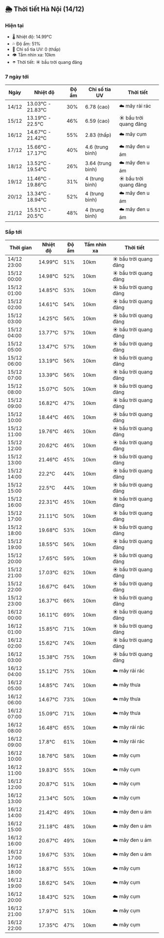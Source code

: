 ## 🌦️ Thời tiết Hà Nội (14/12)

### Hiện tại

- 🌡️ Nhiệt độ: 14.99℃
- 💦 Độ ẩm: 51%
- 🌟 Chỉ số tia UV: 0 (thấp)
- 👁️ Tầm nhìn xa: 10km
- ☂️ Thời tiết: ☀️ bầu trời quang đãng

### 7 ngày tới

| Ngày | Nhiệt độ | Độ ẩm | Chỉ số tia UV | Thời tiết |
| --- | --- | --- | --- | --- |
| 14/12 | 13.03℃ - 21.83℃ | 30% | 6.78 (cao) | ☁️ mây rải rác |
| 15/12 | 13.19℃ - 22.5℃ | 46% | 6.59 (cao) | ☀️ bầu trời quang đãng |
| 16/12 | 14.67℃ - 21.42℃ | 55% | 2.83 (thấp) | ☁️ mây cụm |
| 17/12 | 15.66℃ - 17.17℃ | 40% | 4.6 (trung bình) | ☁️ mây đen u ám |
| 18/12 | 13.52℃ - 19.54℃ | 26% | 3.64 (trung bình) | ☁️ mây đen u ám |
| 19/12 | 11.46℃ - 19.86℃ | 31% | 4 (trung bình) | ☀️ bầu trời quang đãng |
| 20/12 | 13.34℃ - 18.94℃ | 52% | 4 (trung bình) | ☁️ mây đen u ám |
| 21/12 | 15.51℃ - 20.5℃ | 48% | 4 (trung bình) | ☁️ mây đen u ám |

### Sắp tới

| Thời gian | Nhiệt độ | Độ ẩm | Tầm nhìn xa | Thời tiết |
| --- | --- | --- | --- | --- |
| 14/12 23:00 | 14.99℃ | 51% | 10km | ☀️ bầu trời quang đãng |
| 15/12 00:00 | 14.98℃ | 52% | 10km | ☀️ bầu trời quang đãng |
| 15/12 01:00 | 14.85℃ | 53% | 10km | ☀️ bầu trời quang đãng |
| 15/12 02:00 | 14.61℃ | 54% | 10km | ☀️ bầu trời quang đãng |
| 15/12 03:00 | 14.25℃ | 56% | 10km | ☀️ bầu trời quang đãng |
| 15/12 04:00 | 13.77℃ | 57% | 10km | ☀️ bầu trời quang đãng |
| 15/12 05:00 | 13.47℃ | 57% | 10km | ☀️ bầu trời quang đãng |
| 15/12 06:00 | 13.19℃ | 56% | 10km | ☀️ bầu trời quang đãng |
| 15/12 07:00 | 13.39℃ | 56% | 10km | ☀️ bầu trời quang đãng |
| 15/12 08:00 | 15.07℃ | 50% | 10km | ☀️ bầu trời quang đãng |
| 15/12 09:00 | 16.82℃ | 47% | 10km | ☀️ bầu trời quang đãng |
| 15/12 10:00 | 18.44℃ | 46% | 10km | ☀️ bầu trời quang đãng |
| 15/12 11:00 | 19.76℃ | 46% | 10km | ☀️ bầu trời quang đãng |
| 15/12 12:00 | 20.62℃ | 46% | 10km | ☀️ bầu trời quang đãng |
| 15/12 13:00 | 21.46℃ | 45% | 10km | ☀️ bầu trời quang đãng |
| 15/12 14:00 | 22.2℃ | 44% | 10km | ☀️ bầu trời quang đãng |
| 15/12 15:00 | 22.5℃ | 44% | 10km | ☀️ bầu trời quang đãng |
| 15/12 16:00 | 22.31℃ | 45% | 10km | ☀️ bầu trời quang đãng |
| 15/12 17:00 | 21.11℃ | 50% | 10km | ☀️ bầu trời quang đãng |
| 15/12 18:00 | 19.68℃ | 53% | 10km | ☀️ bầu trời quang đãng |
| 15/12 19:00 | 18.55℃ | 56% | 10km | ☀️ bầu trời quang đãng |
| 15/12 20:00 | 17.65℃ | 59% | 10km | ☀️ bầu trời quang đãng |
| 15/12 21:00 | 17.03℃ | 62% | 10km | ☀️ bầu trời quang đãng |
| 15/12 22:00 | 16.67℃ | 64% | 10km | ☀️ bầu trời quang đãng |
| 15/12 23:00 | 16.37℃ | 66% | 10km | ☀️ bầu trời quang đãng |
| 16/12 00:00 | 16.11℃ | 69% | 10km | ☀️ bầu trời quang đãng |
| 16/12 01:00 | 15.85℃ | 71% | 10km | ☀️ bầu trời quang đãng |
| 16/12 02:00 | 15.62℃ | 74% | 10km | ☀️ bầu trời quang đãng |
| 16/12 03:00 | 15.38℃ | 75% | 10km | ☀️ bầu trời quang đãng |
| 16/12 04:00 | 15.12℃ | 75% | 10km | ☁️ mây rải rác |
| 16/12 05:00 | 14.85℃ | 74% | 10km | ☁️ mây thưa |
| 16/12 06:00 | 14.67℃ | 73% | 10km | ☁️ mây thưa |
| 16/12 07:00 | 15.09℃ | 71% | 10km | ☁️ mây thưa |
| 16/12 08:00 | 16.48℃ | 65% | 10km | ☁️ mây rải rác |
| 16/12 09:00 | 17.8℃ | 61% | 10km | ☁️ mây rải rác |
| 16/12 10:00 | 18.76℃ | 58% | 10km | ☁️ mây cụm |
| 16/12 11:00 | 19.83℃ | 55% | 10km | ☁️ mây cụm |
| 16/12 12:00 | 20.87℃ | 51% | 10km | ☁️ mây cụm |
| 16/12 13:00 | 21.34℃ | 50% | 10km | ☁️ mây cụm |
| 16/12 14:00 | 21.42℃ | 49% | 10km | ☁️ mây đen u ám |
| 16/12 15:00 | 21.18℃ | 48% | 10km | ☁️ mây đen u ám |
| 16/12 16:00 | 20.67℃ | 49% | 10km | ☁️ mây đen u ám |
| 16/12 17:00 | 19.67℃ | 53% | 10km | ☁️ mây đen u ám |
| 16/12 18:00 | 18.87℃ | 55% | 10km | ☁️ mây cụm |
| 16/12 19:00 | 18.62℃ | 54% | 10km | ☁️ mây cụm |
| 16/12 20:00 | 18.43℃ | 52% | 10km | ☁️ mây cụm |
| 16/12 21:00 | 17.97℃ | 51% | 10km | ☁️ mây cụm |
| 16/12 22:00 | 17.35℃ | 47% | 10km | ☁️ mây cụm |
